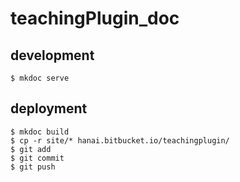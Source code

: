 # teachingPlugin_doc

## development

``` shell
$ mkdoc serve
```

## deployment

``` shell
$ mkdoc build
$ cp -r site/* hanai.bitbucket.io/teachingplugin/
$ git add
$ git commit
$ git push
```

